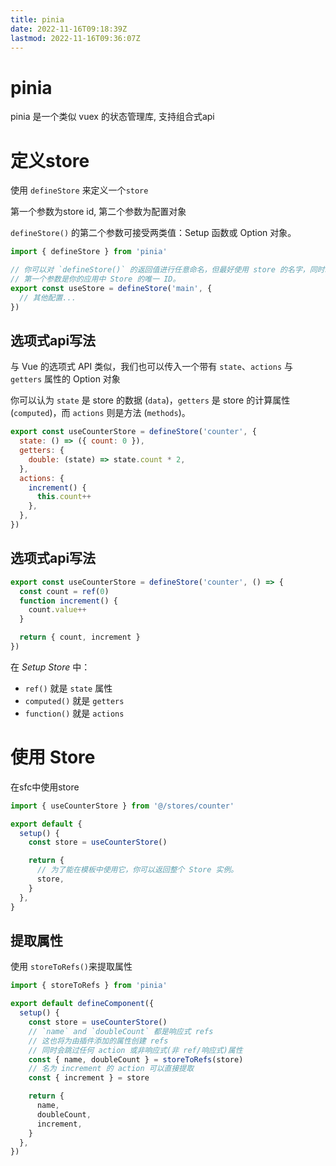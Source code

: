 ```yaml
---
title: pinia
date: 2022-11-16T09:18:39Z
lastmod: 2022-11-16T09:36:07Z
---
```


# pinia

pinia 是一个类似 vuex 的状态管理库, 支持组合式api

# 定义store

使用 `defineStore`​ 来定义一个`store`​

第一个参数为store id, 第二个参数为配置对象

​`defineStore()`​ 的第二个参数可接受两类值：Setup 函数或 Option 对象。

```js
import { defineStore } from 'pinia'

// 你可以对 `defineStore()` 的返回值进行任意命名，但最好使用 store 的名字，同时以 `use` 开头且以 `Store` 结尾。(比如 `useUserStore`，`useCartStore`，`useProductStore`)
// 第一个参数是你的应用中 Store 的唯一 ID。
export const useStore = defineStore('main', {
  // 其他配置...
})
```

## 选项式api写法

与 Vue 的选项式 API 类似，我们也可以传入一个带有 `state`​、`actions`​ 与 `getters`​ 属性的 Option 对象

你可以认为 `state`​ 是 store 的数据 (`data`​)，`getters`​ 是 store 的计算属性 (`computed`​)，而 `actions`​ 则是方法 (`methods`​)。

```js
export const useCounterStore = defineStore('counter', {
  state: () => ({ count: 0 }),
  getters: {
    double: (state) => state.count * 2,
  },
  actions: {
    increment() {
      this.count++
    },
  },
})
```

## 选项式api写法

```js
export const useCounterStore = defineStore('counter', () => {
  const count = ref(0)
  function increment() {
    count.value++
  }

  return { count, increment }
})
```

在 *Setup Store* 中：

* ​`ref()`​ 就是 `state`​ 属性
* ​`computed()`​ 就是 `getters`​
* ​`function()`​ 就是 `actions`​

# 使用 Store

在sfc中使用store

```js
import { useCounterStore } from '@/stores/counter'

export default {
  setup() {
    const store = useCounterStore()

    return {
      // 为了能在模板中使用它，你可以返回整个 Store 实例。
      store,
    }
  },
}
```

## 提取属性

使用	`storeToRefs()`​来提取属性

```js
import { storeToRefs } from 'pinia'

export default defineComponent({
  setup() {
    const store = useCounterStore()
    // `name` and `doubleCount` 都是响应式 refs
    // 这也将为由插件添加的属性创建 refs
    // 同时会跳过任何 action 或非响应式(非 ref/响应式)属性
    const { name, doubleCount } = storeToRefs(store)
    // 名为 increment 的 action 可以直接提取
    const { increment } = store

    return {
      name,
      doubleCount,
      increment,
    }
  },
})
```
